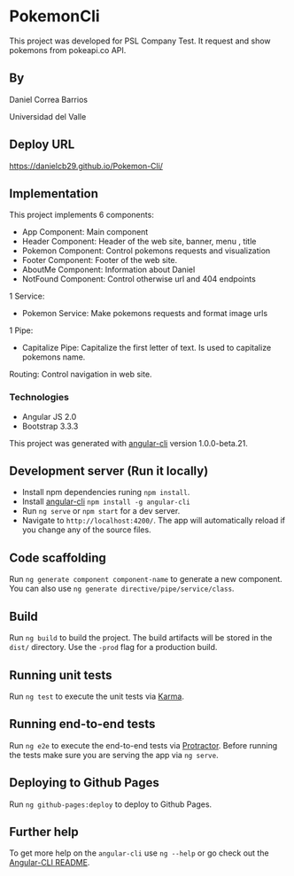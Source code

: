 # PokemonCli

This project was developed for PSL Company Test. It request and show pokemons from pokeapi.co API. 

## By 

Daniel Correa Barrios 

Universidad del Valle 

## Deploy URL

https://danielcb29.github.io/Pokemon-Cli/

## Implementation

This project implements 6 components: 
* App Component: Main component
* Header Component: Header of the web site, banner, menu , title
* Pokemon Component: Control pokemons requests and visualization
* Footer Component: Footer of the web site. 
* AboutMe Component: Information about Daniel 
* NotFound Component: Control otherwise url and 404 endpoints 

1 Service: 
*  Pokemon Service: Make pokemons requests and format image urls 

1 Pipe:
* Capitalize Pipe: Capitalize the first letter of text. Is used to capitalize pokemons name. 

Routing: Control navigation in web site. 

### Technologies

* Angular JS 2.0
* Bootstrap 3.3.3

This project was generated with [angular-cli](https://github.com/angular/angular-cli) version 1.0.0-beta.21.


## Development server (Run it locally)

* Install npm dependencies runing `npm install`. 
* Install [angular-cli](https://github.com/angular/angular-cli)  `npm install -g angular-cli`
* Run `ng serve` or `npm start` for a dev server. 
* Navigate to `http://localhost:4200/`. The app will automatically reload if you change any of the source files.

## Code scaffolding

Run `ng generate component component-name` to generate a new component. You can also use `ng generate directive/pipe/service/class`.

## Build

Run `ng build` to build the project. The build artifacts will be stored in the `dist/` directory. Use the `-prod` flag for a production build.

## Running unit tests

Run `ng test` to execute the unit tests via [Karma](https://karma-runner.github.io).

## Running end-to-end tests

Run `ng e2e` to execute the end-to-end tests via [Protractor](http://www.protractortest.org/).
Before running the tests make sure you are serving the app via `ng serve`.

## Deploying to Github Pages

Run `ng github-pages:deploy` to deploy to Github Pages.

## Further help

To get more help on the `angular-cli` use `ng --help` or go check out the [Angular-CLI README](https://github.com/angular/angular-cli/blob/master/README.md).
